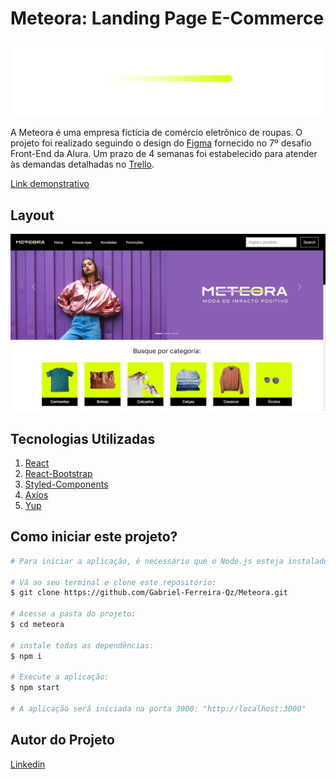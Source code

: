 # Meteora: Landing Page E-Commerce

<div align="center">
  <img src="./src/Assets/Meteora-slogan.svg" alt="Meteora: Landing Page E-Commerce">
</div>

A Meteora é uma empresa fictícia de comércio eletrônico de roupas. O projeto foi realizado seguindo o design do [Figma](https://www.figma.com) fornecido no 7º desafio Front-End da Alura. Um prazo de 4 semanas foi estabelecido para atender às demandas detalhadas no [Trello](https://trello.com/pt-BR?&aceid=&adposition=&adgroup=148159506607&campaign=19269516466&creative=641463051732&device=c&keyword=trello&matchtype=e&network=g&placement=&ds_kids=p74543507295&ds_e=GOOGLE&ds_eid=700000001557344&ds_e1=GOOGLE&gad=1&gclid=CjwKCAjwzo2mBhAUEiwAf7wjksrPgC2nQlMN04GbQw7YH1IJV0AN-7F3fqHjYUy35ouy2vv3QZ7HCRoCkgUQAvD_BwE&gclsrc=aw.ds).

 
[Link demonstrativo](https://meteora-94nu-g43gmvcza-bielq26.vercel.app/)

## Layout
![Tela Desktop](./public/demonstrativo.png)

## Tecnologias Utilizadas
1. [React](https://pt-br.react.dev)
2. [React-Bootstrap](https://react-bootstrap.netlify.app/)
3. [Styled-Components](https://styled-components.com/)
4. [Axios](https://axios-http.com/ptbr/)
5. [Yup](https://github.com/jquense/yup/tree/pre-v1)



## Como iniciar este projeto?

``` bash
# Para iniciar a aplicação, é necessário que o Node.js esteja instalado no computador.

# Vá ao seu terminal e clone este repositório:
$ git clone https://github.com/Gabriel-Ferreira-Qz/Meteora.git

# Acesse a pasta do projeto:
$ cd meteora 

# instale todas as dependências:
$ npm i

# Execute a aplicação:
$ npm start

# A aplicação será iniciada na porta 3000: "http://localhost:3000"
```

## Autor do Projeto
[Linkedin](https://www.linkedin.com/in/gabriel-queiroz-7a1428212/)
